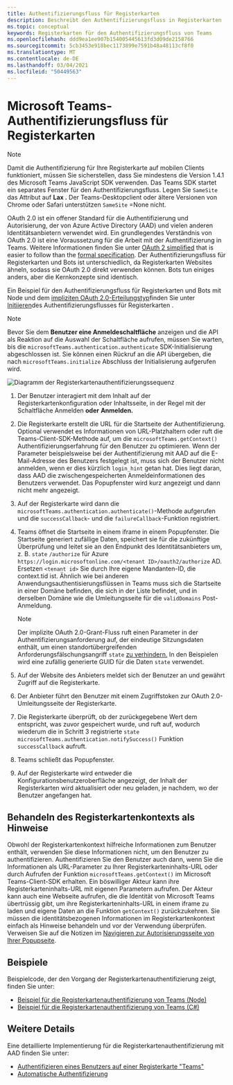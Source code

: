 ```yaml
---
title: Authentifizierungsfluss für Registerkarten
description: Beschreibt den Authentifizierungsfluss in Registerkarten
ms.topic: conceptual
keywords: Registerkarten für den Authentifizierungsfluss von Teams
ms.openlocfilehash: ddd9ea1ee907b154005445613fd3d09de2158766
ms.sourcegitcommit: 5cb3453e918bec1173899e7591b48a48113cf8f0
ms.translationtype: MT
ms.contentlocale: de-DE
ms.lasthandoff: 03/04/2021
ms.locfileid: "50449563"
---
```

# <a name="microsoft-teams-authentication-flow-for-tabs"></a>Microsoft Teams-Authentifizierungsfluss für Registerkarten

> [!NOTE]
> Damit die Authentifizierung für Ihre Registerkarte auf mobilen Clients funktioniert, müssen Sie sicherstellen, dass Sie mindestens die Version 1.4.1 des Microsoft Teams JavaScript SDK verwenden.
> Das Teams SDK startet ein separates Fenster für den Authentifizierungsfluss. Legen Sie `SameSite` das Attribut auf **Lax .** Der Teams-Desktopclient oder ältere Versionen von Chrome oder Safari unterstützen `SameSite` =None nicht.

OAuth 2.0 ist ein offener Standard für die Authentifizierung und Autorisierung, der von Azure Active Directory (AAD) und vielen anderen Identitätsanbietern verwendet wird. Ein grundlegendes Verständnis von OAuth 2.0 ist eine Voraussetzung für die Arbeit mit der Authentifizierung in Teams. Weitere Informationen finden Sie unter [OAuth 2 simplified](https://aaronparecki.com/oauth-2-simplified/) that is easier to follow than the [formal specification](https://oauth.net/2/). Der Authentifizierungsfluss für Registerkarten und Bots ist unterschiedlich, da Registerkarten Websites ähneln, sodass sie OAuth 2.0 direkt verwenden können. Bots tun einiges anders, aber die Kernkonzepte sind identisch.

Ein Beispiel für den Authentifizierungsfluss für Registerkarten und Bots mit Node und dem [impliziten OAuth 2.0-Erteilungstyp](https://oauth.net/2/grant-types/implicit/)finden Sie unter [Initiieren](~/tabs/how-to/authentication/auth-tab-aad.md#initiate-authentication-flow)des Authentifizierungsflusses für Registerkarten .

> [!NOTE]
> Bevor Sie dem **Benutzer eine Anmeldeschaltfläche** anzeigen und die API als Reaktion auf die Auswahl der Schaltfläche aufrufen, müssen Sie warten, bis die `microsoftTeams.authentication.authenticate` SDK-Initialisierung abgeschlossen ist. Sie können einen Rückruf an die API übergeben, die nach `microsoftTeams.initialize` Abschluss der Initialisierung aufgerufen wird.

![Diagramm der Registerkartenauthentifizierungssequenz](~/assets/images/authentication/tab_auth_sequence_diagram.png)

1. Der Benutzer interagiert mit dem Inhalt auf der Registerkartenkonfiguration oder Inhaltsseite, in der Regel mit der Schaltfläche Anmelden **oder** **Anmelden.**
2. Die Registerkarte erstellt die URL für die Startseite der Authentifizierung. Optional verwendet es Informationen von URL-Platzhaltern oder ruft die Teams-Client-SDK-Methode auf, um die `microsoftTeams.getContext()` Authentifizierungserfahrung für den Benutzer zu optimieren. Wenn der Parameter beispielsweise bei der Authentifizierung mit AAD auf die E-Mail-Adresse des Benutzers festgelegt ist, muss sich der Benutzer nicht anmelden, wenn er dies kürzlich `login_hint` getan hat. Dies liegt daran, dass AAD die zwischengespeicherten Anmeldeinformationen des Benutzers verwendet. Das Popupfenster wird kurz angezeigt und dann nicht mehr angezeigt.
3. Auf der Registerkarte wird dann die `microsoftTeams.authentication.authenticate()`-Methode aufgerufen und die `successCallback`- und die `failureCallback`-Funktion registriert.
4. Teams öffnet die Startseite in einem iframe in einem Popupfenster. Die Startseite generiert zufällige Daten, speichert sie für die zukünftige Überprüfung und leitet sie an den Endpunkt des Identitätsanbieters um, z. B. `state` `/authorize` für Azure `https://login.microsoftonline.com/<tenant ID>/oauth2/authorize` AD. Ersetzen `<tenant id>` Sie durch Ihre eigene Mandanten-ID, die context.tid ist.
Ähnlich wie bei anderen Anwendungsauthentisierungsflüssen in Teams muss sich die Startseite in einer Domäne befinden, die sich in der Liste befindet, und in derselben Domäne wie die Umleitungsseite für die `validDomains` Post-Anmeldung.

    > [!NOTE]
    > Der implizite OAuth 2.0-Grant-Fluss ruft einen Parameter in der Authentifizierungsanforderung auf, der eindeutige Sitzungsdaten enthält, um einen standortübergreifenden Anforderungsfälschungsangriff `state` [zu verhindern.](https://en.wikipedia.org/wiki/Cross-site_request_forgery) In den Beispielen wird eine zufällig generierte GUID für die Daten `state` verwendet.

5. Auf der Website des Anbieters meldet sich der Benutzer an und gewährt Zugriff auf die Registerkarte.
6. Der Anbieter führt den Benutzer mit einem Zugriffstoken zur OAuth 2.0-Umleitungsseite der Registerkarte.
7. Die Registerkarte überprüft, ob der zurückgegebene Wert dem entspricht, was zuvor gespeichert wurde, und ruft auf, wodurch wiederum die in Schritt 3 registrierte `state` `microsoftTeams.authentication.notifySuccess()` Funktion `successCallback` aufruft.
8. Teams schließt das Popupfenster.
9. Auf der Registerkarte wird entweder die Konfigurationsbenutzeroberfläche angezeigt, der Inhalt der Registerkarten wird aktualisiert oder neu geladen, je nachdem, wo der Benutzer angefangen hat.

## <a name="treat-tab-context-as-hints"></a>Behandeln des Registerkartenkontexts als Hinweise

Obwohl der Registerkartenkontext hilfreiche Informationen zum Benutzer enthält, verwenden Sie diese Informationen nicht, um den Benutzer zu authentifizieren. Authentifizieren Sie den Benutzer auch dann, wenn Sie die Informationen als URL-Parameter zu Ihrer Registerkarteninhalts-URL oder durch Aufrufen der Funktion `microsoftTeams.getContext()` im Microsoft Teams-Client-SDK erhalten. Ein böswilliger Akteur kann ihre Registerkarteninhalts-URL mit eigenen Parametern aufrufen. Der Akteur kann auch eine Webseite aufrufen, die die Identität von Microsoft Teams übertrüssig gibt, um ihre Registerkarteninhalts-URL in einem iframe zu laden und eigene Daten an die Funktion `getContext()` zurückzukehren. Sie müssen die identitätsbezogenen Informationen im Registerkartenkontext einfach als Hinweise behandeln und vor der Verwendung überprüfen. Verweisen Sie auf die Notizen im [Navigieren zur Autorisierungsseite von Ihrer Popupseite](~/tabs/how-to/authentication/auth-tab-aad.md#navigate-to-the-authorization-page-from-your-popup-page).

## <a name="samples"></a>Beispiele

Beispielcode, der den Vorgang der Registerkartenauthentifizierung zeigt, finden Sie unter:

* [Beispiel für die Registerkartenauthentifizierung von Teams (Node)](https://github.com/OfficeDev/microsoft-teams-sample-complete-node)
* [Beispiel für die Registerkartenauthentifizierung von Teams (C#)](https://github.com/OfficeDev/microsoft-teams-sample-complete-csharp)

## <a name="more-details"></a>Weitere Details

Eine detaillierte Implementierung für die Registerkartenauthentifizierung mit AAD finden Sie unter:

* [Authentifizieren eines Benutzers auf einer Registerkarte "Teams"](~/tabs/how-to/authentication/auth-tab-AAD.md)
* [Automatische Authentifizierung](~/tabs/how-to/authentication/auth-silent-AAD.md)
